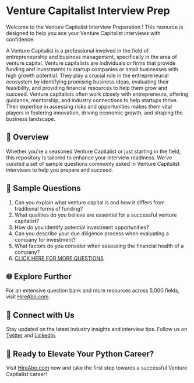 # Venture Capitalist Interview Prep

Welcome to the Venture Capitalist Interview Preparation ! This resource is designed to help you ace your Venture Capitalist interviews with confidence.

A Venture Capitalist is a professional involved in the field of entrepreneurship and business management, specifically in the area of venture capital. Venture capitalists are individuals or firms that provide funding and investments to startup companies or small businesses with high growth potential. They play a crucial role in the entrepreneurial ecosystem by identifying promising business ideas, evaluating their feasibility, and providing financial resources to help them grow and succeed. Venture capitalists often work closely with entrepreneurs, offering guidance, mentorship, and industry connections to help startups thrive. Their expertise in assessing risks and opportunities makes them vital players in fostering innovation, driving economic growth, and shaping the business landscape.

## 🚀 Overview

Whether you're a seasoned Venture Capitalist or just starting in the field, this repository is tailored to enhance your interview readiness. We've curated a set of sample questions commonly asked in Venture Capitalist interviews to help you prepare and succeed.

## 📝 Sample Questions

1. Can you explain what venture capital is and how it differs from traditional forms of funding?
2. What qualities do you believe are essential for a successful venture capitalist?
3. How do you identify potential investment opportunities?
4. Can you describe your due diligence process when evaluating a company for investment?
5. What factors do you consider when assessing the financial health of a company?
6. [CLICK HERE FOR MORE QUESTIONS](https://hireabo.com/job/1_4_12/Venture%20Capitalist)

## 🌐 Explore Further

For an extensive question bank and more resources across 5,000 fields, visit [HireAbo.com](https://www.hireabo.com).

## 📱 Connect with Us

Stay updated on the latest industry insights and interview tips. Follow us on [Twitter](https://twitter.com/hireabo) and [LinkedIn](https://www.linkedin.com/in/hire-abo-3609972a8/).

## 🚀 Ready to Elevate Your Python Career?

Visit [HireAbo.com](https://www.hireabo.com) now and take the first step towards a successful Venture Capitalist career!